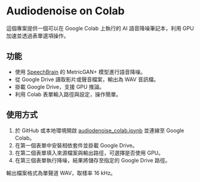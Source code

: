 # Audiodenoise on Colab

這個專案提供一個可以在 Google Colab 上執行的 AI 語音降噪筆記本，利用 GPU 加速並透過表單選項操作。

## 功能

- 使用 [SpeechBrain](https://github.com/speechbrain/speechbrain) 的 MetricGAN+ 模型進行語音降噪。
- 從 Google Drive 讀取影片或聲音檔案，輸出為 WAV 音訊檔。
- 掛載 Google Drive，支援 GPU 推論。
- 利用 Colab 表單輸入路徑與設定，操作簡單。

## 使用方式

1. 於 GitHub 或本地環境開啟 [audiodenoise_colab.ipynb](audiodenoise_colab.ipynb) 並連線至 Google Colab。
2. 在第一個表單中安裝相依套件並掛載 Google Drive。
3. 在第二個表單填入來源檔案與輸出路徑，可選擇是否使用 GPU。
4. 在第三個表單執行降噪，結果將儲存至指定的 Google Drive 路徑。

輸出檔案格式為單聲道 WAV，取樣率 16 kHz。
